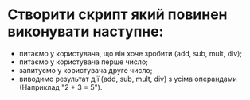 # Створити скрипт який повинен виконувати наступне:

- питаємо у користувача, що він хоче зробити (add, sub, mult, div);
- питаємо у користувача перше число;
- запитуємо у користувача друге число;
- виводимо результат дії (add, sub, mult, div) з усіма операндами (Наприклад "2 + 3 = 5"). 